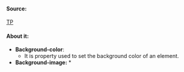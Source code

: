 #### Source:
[TP](https://www.tutorialspoint.com/css/css_backgrounds.htm)

#### About it:

* **Background-color**:
	* It is property used to set the background color of an element.
* **Background-image:**
	* 